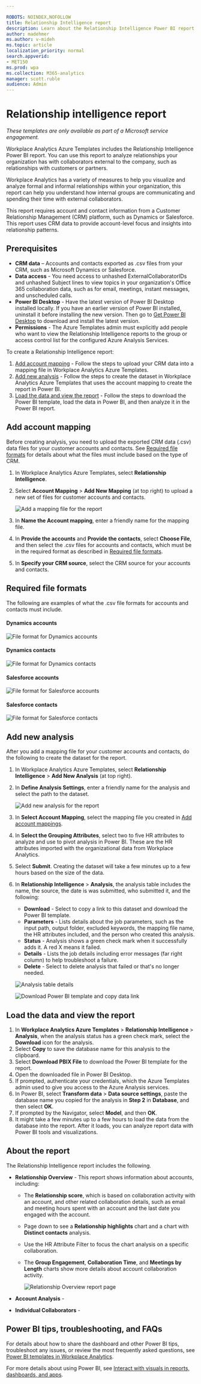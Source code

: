 ```yaml
---

ROBOTS: NOINDEX,NOFOLLOW
title: Relationship Intelligence report 
description: Learn about the Relationship Intelligence Power BI report included in Workplace Analytics Azure Templates and how to use it
author: madehmer
ms.author: v-mideh
ms.topic: article
localization_priority: normal 
search.appverid: 
- MET150
ms.prod: wpa
ms.collection: M365-analytics
manager: scott.ruble
audience: Admin
---
```


# Relationship intelligence report

_These templates are only available as part of a Microsoft service engagement._

Workplace Analytics Azure Templates includes the Relationship Intelligence Power BI report. You can use this report to analyze relationships your organization has with collaborators external to the company, such as relationships with customers or partners.

Workplace Analytics has a variety of measures to help you visualize and analyze formal and informal relationships within your organization, this report can help you understand how internal groups are communicating and spending their time with external collaborators.

This report requires account and contact information from a Customer Relationship Management (CRM) platform, such as Dynamics or Salesforce. This report uses CRM data to provide account-level focus and insights into relationship patterns.

## Prerequisites
  
* **CRM data** –  Accounts and contacts exported as .csv files from your CRM, such as Microsoft Dynamics or Salesforce.
* **Data access** - You need access to unhashed ExternalCollaboratorIDs and unhashed Subject lines to view topics in your organization's Office 365 collaboration data, such as for email, meetings, instant messages, and unscheduled calls.
* **Power BI Desktop** - Have the latest version of Power BI Desktop installed locally. If you have an earlier version of Power BI installed, uninstall it before installing the new version. Then go to [Get Power BI Desktop](https://www.microsoft.com/p/power-bi-desktop/9ntxr16hnw1t?activetab=pivot:overviewtab) to download and install the latest version.
* **Permissions** - The Azure Templates admin must explicitly add people who want to view the Relationship Intelligence reports to the group or access control list for the configured Azure Analysis Services.

To create a Relationship Intelligence report:

1. [Add account mapping](#add-account-mapping) - Follow the steps to upload your CRM data into a mapping file in Workplace Analytics Azure Templates.
2. [Add new analysis](#add-new-analysis) - Follow the steps to create the dataset in Workplace Analytics Azure Templates that uses the account mapping to create the report in Power BI.
3. [Load the data and view the report](#load-the-data-and-view-the-report) - Follow the steps to download the Power BI template, load the data in Power BI, and then analyze it in the Power BI report.

## Add account mapping

Before creating analysis, you need to upload the exported CRM data (.csv) data files for your customer accounts and contacts. See [Required file formats](#required-file-formats) for details about what the files must include based on the type of CRM.

1. In Workplace Analytics Azure Templates, select **Relationship Intelligence**.
2. Select **Account Mapping** > **Add New Mapping** (at top right) to upload a new set of files for customer accounts and contacts.

    ![Add a mapping file for the report](../Images/ri-account-map.png)

3. In **Name the Account mapping**, enter a friendly name for the mapping file.
4. In **Provide the accounts** and **Provide the contacts**, select **Choose File**, and then select the .csv files for accounts and contacts, which must be in the required format as described in [Required file formats](#required-file-formats).
5. In **Specify your CRM source**, select the CRM source for your accounts and contacts.  

## Required file formats

The following are examples of what the .csv file formats for accounts and contacts must include.

#### Dynamics accounts

![File format for Dynamics accounts](../Images/ri-dynamics-accounts.png)

#### Dynamics contacts

![File format for Dynamics contacts](../Images/ri-dynamics-contacts.png)

#### Salesforce accounts

![File format for Salesforce accounts](../Images/ri-salesforce-accounts.png)

#### Salesforce contacts

![File format for Salesforce contacts](../Images/ri-salesforce-contacts.png)

## Add new analysis

After you add a mapping file for your customer accounts and contacts, do the following to create the dataset for the report.

1. In Workplace Analytics Azure Templates, select **Relationship Intelligence** > **Add New Analysis** (at top right).
2. In **Define Analysis Settings**, enter a friendly name for the analysis and select the path to the dataset.

    ![Add new analysis for the report](../Images/ri-new-analysis.png)

3. In **Select Account Mapping**, select the mapping file you created in [Add account mappings](#add-account-mappings).
4. In **Select the Grouping Attributes**, select two to five HR attributes to analyze and use to pivot analysis in Power BI. These are the HR attributes imported with the organizational data from Workplace Analytics.
5. Select **Submit**. Creating the dataset will take a few minutes up to a few hours based on the size of the data.
6. In **Relationship Intelligence** > **Analysis**, the analysis table includes the name, the source, the date is was submitted, who submitted it, and the following:

   * **Download** - Select to copy a link to this dataset and download the Power BI template.
   * **Parameters** - Lists details about the job parameters, such as the input path, output folder, excluded keywords, the mapping file name, the HR attributes included, and the person who created this analysis.
   * **Status** - Analysis shows a green check mark when it successfully adds it. A red X means it failed.
   * **Details** - Lists the job details including error messages (far right column) to help troubleshoot a failure.
   * **Delete** - Select to delete analysis that failed or that's no longer needed.

    ![Analysis table details](../Images/ri-analysis-table.png)

    ![Download Power BI template and copy data link](../Images/ri-download.png)

## Load the data and view the report

1. In **Workplace Analytics Azure Templates** > **Relationship Intelligence** > **Analysis**, when the analysis status has a green check mark, select the **Download** icon for the analysis.
2. Select **Copy** to save the database name for this analysis to the clipboard.
3. Select **Download PBIX File** to download the Power BI template for the report.
4. Open the downloaded file in Power BI Desktop.
5. If prompted, authenticate your credentials, which the Azure Templates admin used to give you access to the Azure Analysis services.
6. In Power BI, select **Transform data** > **Data source settings**, paste the database name you copied for the analysis in **Step 2** in **Database**, and then select **OK**.
7. If prompted by the Navigator, select **Model**, and then **OK**.
8. It might take a few minutes up to a few hours to load the data from the database into the report. After it loads, you can analyze report data with Power BI tools and visualizations.

## About the report

The Relationship Intelligence report includes the following.

* **Relationship Overview** - This report shows information about accounts, including:

  * The **Relationship score**, which is based on collaboration activity with an account, and other related collaboration details, such as email and meeting hours spent with an account and the last date you engaged with the account.
  * Page down to see a **Relationship highlights** chart and a chart with **Distinct contacts** analysis.
  * Use the HR Attribute Filter to focus the chart analysis on a specific collaboration.
  * The **Group Engagement**, **Collaboration Time**, and **Meetings by Length** charts show more details about account collaboration activity.

    ![Relationship Overview report page](../Images/ri-report-1.png)

* **Account Analysis** - 
* **Individual Collaborators** - 



## Power BI tips, troubleshooting, and FAQs

For details about how to share the dashboard and other Power BI tips, troubleshoot any issues, or review the most frequently asked questions, see [Power BI templates in Workplace Analytics](../tutorials/power-bi-templates.md).

For more details about using Power BI, see [Interact with visuals in reports, dashboards, and apps](https://docs.microsoft.com/power-bi/consumer/end-user-visualizations).
